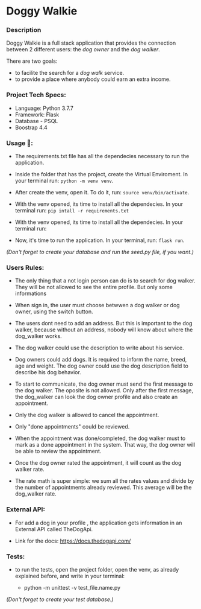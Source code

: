 # Doggy Walkie

### Description

Doggy Walkie is a full stack application that provides the connection between 2 different users: the *dog owner* and the *dog walker*. 

There are two goals: 

- to facilite the search for a *dog walk* service.
- to provide a place where anybody could earn an extra income. 

### Project Tech Specs:

- Language: Python 3.7.7
- Framework: Flask
- Database - PSQL
- Boostrap 4.4


### Usage 🚀:

- The requirements.txt file has all the dependecies necessary to run the application. 

- Inside the folder that has the project, create the Virtual Enviroment.  In your terminal run: `python -m venv venv`.

- After create the venv, open it. To do it, run: `source venv/bin/activate`.

- With the venv opened, its time to install all the dependecies. In your terminal run: `pip intall -r requirements.txt`

- With the venv opened, its time to install all the dependecies. In your terminal run:

- Now, it's time to run the application. In your terminal, run: `flask run`.

_(Don't forget to create your database and run the seed.py file, if you want.)_

### Users Rules:

- The only thing that a not login person can do is to search for dog walker. They will be not allowed to see the entire profile. But only some informations

- When sign in, the user must choose betwwen a dog walker or dog owner, using the switch button.

- The users dont need to add an address. But this is important to the dog walker, because without an address, nobody will know about where the dog_walker works. 

- The dog walker could use the description to write about his service.

- Dog owners could add dogs. It is required to inform the name, breed, age and weight. The dog owner could use the dog description field to describe his dog behavior.

- To start to communicate, the dog owner must send the first message to the dog walker. The oposite is not allowed. Only after the first message, the dog_walker can look the dog owner profile and also create an appointment. 

- Only the dog walker is allowed to cancel the appointment. 

- Only "done appointments" could be reviewed.

- When the appointment was done/completed, the dog walker must to mark as a done appointment in the system. That way, the dog owner will be able to review the appointment.

- Once the dog owner rated the appointment, it will count as the dog walker rate. 

- The rate math is super simple: we sum all the rates values and divide by the number of appointments already reviewed. This average will be the dog_walker rate. 

### External API:

- For add a dog in your profile , the application gets information in an External API called TheDogApi.

- Link for the docs: https://docs.thedogapi.com/


### Tests:

- to run the tests, open the project folder, open the venv, as already explained before, and write in your terminal:

	- python -m unittest -v test_file.name.py

_(Don't forget to create your test database.)_
